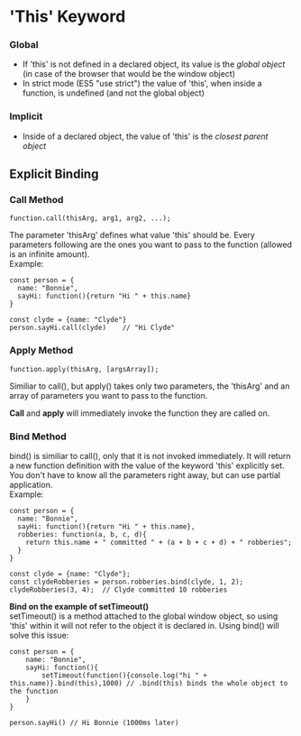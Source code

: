 # 'This' Keyword
### Global
- If 'this' is not defined in a declared object, its value is the *global object* (in case of the browser that would be the window object)
- In strict mode (ES5 "use strict") the value of 'this', when inside a function, is undefined (and not the global object)
  
### Implicit
- Inside of a declared object, the value of 'this' is the *closest parent object*
  
## Explicit Binding
### Call Method
```JS
function.call(thisArg, arg1, arg2, ...);
```
The parameter 'thisArg' defines what value 'this' should be. Every parameters following are the ones you want to pass to the function (allowed is an infinite amount).  
Example:
```JS
const person = {
  name: "Bonnie",
  sayHi: function(){return "Hi " + this.name}
}

const clyde = {name: "Clyde"}
person.sayHi.call(clyde)    // "Hi Clyde"
```

### Apply Method
```JS
function.apply(thisArg, [argsArray]);
```
Similiar to call(), but apply() takes only two parameters, the 'thisArg' and an array of parameters you want to pass to the function.  

**Call** and **apply** will immediately invoke the function they are called on.

### Bind Method
bind() is similiar to call(), only that it is not invoked immediately. It will return a new function definition with the value of the keyword 'this' explicitly set.  
You don't have to know all the parameters right away, but can use partial application.  
Example:
```JS
const person = {
  name: "Bonnie",
  sayHi: function(){return "Hi " + this.name},
  robberies: function(a, b, c, d){
    return this.name + " committed " + (a + b + c + d) + " robberies";
  }
}

const clyde = {name: "Clyde"};
const clydeRobberies = person.robberies.bind(clyde, 1, 2);
clydeRobberies(3, 4);  // Clyde committed 10 robberies
```

**Bind on the example of setTimeout()**  
setTimeout() is a method attached to the global window object, so using 'this' within it will not refer to the object it is declared in. Using bind() will solve this issue:
```JS
const person = {
	name: "Bonnie",
	sayHi: function(){
		setTimeout(function(){console.log("hi " + this.name)}.bind(this),1000) // .bind(this) binds the whole object to the function
	}
}

person.sayHi() // Hi Bonnie (1000ms later)
```
